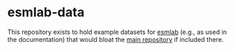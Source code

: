 # esmlab-data

This repository exists to hold example datasets for [esmlab](https://esmlab.readthedocs.io/en/latest/) (e.g., as used in the
documentation) that would bloat the [main repository](https://github.com/NCAR/esmlab) if included there.
